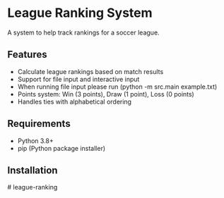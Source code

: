 # League Ranking System

A system to help track rankings for a soccer league.

## Features
- Calculate league rankings based on match results
- Support for file input and interactive input
- When running file input please run (python -m src.main example.txt)
- Points system: Win (3 points), Draw (1 point), Loss (0 points)
- Handles ties with alphabetical ordering

## Requirements
- Python 3.8+
- pip (Python package installer)

## Installation
#   l e a g u e - r a n k i n g  
 